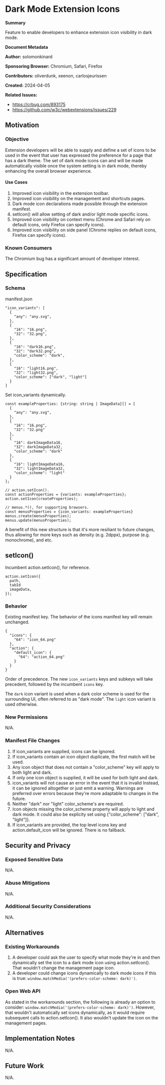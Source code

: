 # Dark Mode Extension Icons

**Summary**

Feature to enable developers to enhance extension icon visibility in dark mode.

**Document Metadata**

**Author:** solomonkinard

**Sponsoring Browser:** Chromium, Safari, Firefox

**Contributors:** oliverdunk, xeenon, carlosjeurissen

**Created:** 2024-04-05

**Related Issues:**
* https://crbug.com/893175
* https://github.com/w3c/webextensions/issues/229

## Motivation

### Objective

Extension developers will be able to supply and define a set of icons to be used
in the event that user has expressed the preference for a page that has a dark
theme. The set of dark mode icons can and will be made automatically visible
once the system setting is in dark mode, thereby enhancing the overall browser
experience.

#### Use Cases

1. Improved icon visibility in the extension toolbar.
1. Improved icon visibility on the management and shortcuts pages.
1. Dark mode icon declarations made possible through the extension manifest.
1. setIcon() will allow setting of dark and/or light mode specific icons.
1. Improved icon visibility on context menu (Chrome and Safari rely on default
icons, only Firefox can specify icons).
1. Improved icon visibility on side panel (Chrome replies on default icons,
Firefox can specify icons).

### Known Consumers

The Chromium bug has a significant amount of developer interest.

## Specification

### Schema

manifest.json
```
"icon_variants": [
  {
    "any": "any.svg",
  },
  {
    "16": "16.png",
    "32": "32.png",
  },
  {
    "16": "dark16.png",
    "32": "dark32.png",
    "color_scheme": "dark",
  },
  {
    "16": "light16.png",
    "32": "light32.png",
    "color_scheme": ["dark", "light"]
  }
]
```

Set icon_variants dynamically.
```
const exampleProperties: {string: string | ImageData}[] = [
  {
    "any": "any.svg",
  },
  {
    "16": "16.png",
    "32": "32.png"
  },
  {
    "16": darkImageData16,
    "32": darkImageData32,
    "color_scheme": "dark"
  },
  {
    "16": lightImageData16,
    "32": lightImageData32,
    "color_scheme": "light"
  }
];

// action.setIcon().
const actionProperties = {variants: exampleProperties};
action.setIcon(createProperties);

// menus.*(), for supporting browsers.
const menusProperties = {icon_variants: exampleProperties}
menus.create(menusProperties);
menus.update(menusProperties);
```

A benefit of this new structure is that it's more resiliant to future changes, thus allowing for more keys such as density (e.g. 2dppx), purpose (e.g.
monochrome), and etc.

## setIcon()
Incumbent action.setIcon(), for reference.
```
action.setIcon({
  path,
  tabId
  imageData,
});
```

### Behavior

Existing manifest key. The behavior of the icons manifest key will remain unchanged.
```
{
  "icons": {
    "64": "icon_64.png"
  },
  "action": {
    "default_icon": {
      "64": "action_64.png"
    }
  }
}
```

Order of precedence. The new `icon_variants` keys and subkeys will take
precedent, followed by the incumbent `icons` key.

The `dark` icon variant is used when a dark color scheme is used for the
surrounding UI, often referred to as "dark mode".
The `light` icon variant is used otherwise.

### New Permissions

N/A.

### Manifest File Changes

1. If icon_variants are supplied, icons can be ignored.
1. If icon_variants contain an icon object duplicate, the first match will be
used.
1. Any icon object that does not contain a "color_scheme" key will apply to both
light and dark.
1. If only one icon object is supplied, it will be used for both light and dark.
1. icon_variants will not cause an error in the event that it is invalid
Instead, it can be ignored altogether or just emit a warning. Warnings are
preferred over errors because they're more adaptable to changes in the future.
1. Neither "dark" nor "light" color_scheme's are required.
1. Icon objects missing the color_scheme property will apply to light and dark
mode. It could also be explicity set using {"color_scheme": ["dark", "light"]}.
1. If icon_variants are provided, the top level icons key and
action.default_icon will be ignored. There is no fallback.

## Security and Privacy

### Exposed Sensitive Data

N/A.

### Abuse Mitigations

N/A.

### Additional Security Considerations

N/A.

## Alternatives

### Existing Workarounds

1. A developer could ask the user to specify what mode they're in and then
dynamically set the icon to a dark mode icon using action.setIcon(). That
wouldn't change the management page icon.
2. A developer could change icons dynamically to dark mode icons if this is
true: `window.matchMedia('(prefers-color-scheme: dark)')`.

### Open Web API

As stated in the workarounds section, the following is already an option to consider: `window.matchMedia('(prefers-color-scheme: dark)')`. However, that
wouldn't automatically set icons dynamically, as it would require subsequent
calls to action.setIcon(). It also wouldn't update the icon on the management
pages.

## Implementation Notes

N/A.

## Future Work

N/A.
